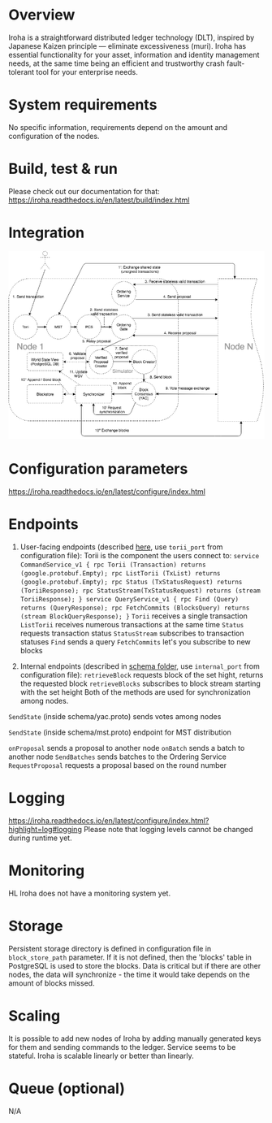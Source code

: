 # Overview
Iroha is a straightforward distributed ledger technology (DLT), inspired by Japanese Kaizen principle — eliminate excessiveness (muri). Iroha has essential functionality for your asset, information and identity management needs, at the same time being an efficient and trustworthy crash fault-tolerant tool for your enterprise needs.

# System requirements
No specific information, requirements depend on the amount and configuration of the nodes.

# Build, test & run
Please check out our documentation for that: https://iroha.readthedocs.io/en/latest/build/index.html

# Integration
![Pipeline](docs/image_assets/pipeline-diagram.png)

# Configuration parameters
https://iroha.readthedocs.io/en/latest/configure/index.html

# Endpoints
1. User-facing endpoints (described [here](https://github.com/hyperledger/iroha/blob/master/shared_model/schema/endpoint.proto),
 use `torii_port` from configuration file):
Torii is the component the users connect to:
`service CommandService_v1 {
  rpc Torii (Transaction) returns (google.protobuf.Empty);
  rpc ListTorii (TxList) returns (google.protobuf.Empty);
  rpc Status (TxStatusRequest) returns (ToriiResponse);
  rpc StatusStream(TxStatusRequest) returns (stream ToriiResponse);
}
service QueryService_v1 {
  rpc Find (Query) returns (QueryResponse);
  rpc FetchCommits (BlocksQuery) returns (stream BlockQueryResponse);
}`
`Torii` receives a single transaction
`ListTorii` receives numerous transactions at the same time
`Status` requests transaction status
`StatusStream` subscribes to transaction statuses
`Find` sends a query
`FetchCommits` let's you subscribe to new blocks

2. Internal endpoints (described in [schema folder](https://github.com/hyperledger/iroha/tree/master/schema), use `internal_port` from configuration file):
`retrieveBlock` requests block of the set hight, returns the requested block
`retrieveBlocks` subscribes to block stream starting with the set height
Both of the methods are used for synchronization among nodes.

`SendState` (inside schema/yac.proto) sends votes among nodes

`SendState` (inside schema/mst.proto) endpoint for MST distribution

`onProposal` sends a proposal to another node
`onBatch` sends a batch to another node
`SendBatches` sends batches to the Ordering Service
`RequestProposal` requests a proposal based on the round number

# Logging
https://iroha.readthedocs.io/en/latest/configure/index.html?highlight=log#logging
Please note that logging levels cannot be changed during runtime yet.

# Monitoring
HL Iroha does not have a monitoring system yet.

# Storage
Persistent storage directory is defined in configuration file in `block_store_path` parameter. If it is not defined, then the 'blocks' table in PostgreSQL is used to store the blocks.
Data is critical but if there are other nodes, the data will synchronize - the time it would take depends on the amount of blocks missed.

# Scaling
It is possible to add new nodes of Iroha by adding manually generated keys for them and sending commands to the ledger. Service seems to be stateful. 
Iroha is scalable linearly or better than linearly.

# Queue (optional)
N/A

